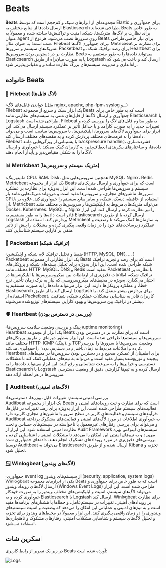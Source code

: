 # Beats

**Beats** مجموعه‌ای از ابزارهای سبک و کم‌حجم است که توسط Elastic برای جمع‌آوری و ارسال داده‌ها از منابع مختلف به Elasticsearch طراحی شده‌اند. Beats به طور خاص برای نظارت بر لاگ‌ها، متریک‌ها، شبکه، امنیت و تراکنش‌ها ساخته شده و معمولاً به عنوان agent روی سرورها نصب می‌شود. هر نوع از Beats برای نیاز خاصی طراحی شده است؛ به عنوان مثال، Filebeat برای جمع‌آوری لاگ‌ها، Metricbeat برای نظارت بر متریک‌های سیستم و سرورها، Packetbeat برای رصد ترافیک شبکه، و Heartbeat برای نظارت بر در دسترس بودن سرویس‌ها. Beats می‌تواند داده‌ها را به طور مستقیم به Elasticsearch یا به صورت میان‌راه از طریق Logstash ارسال کند و باعث می‌شود که راه‌اندازی و مدیریت سیستم‌های بزرگ نظارت ساده‌تر و مقیاس‌پذیرتر شود.

## خانواده Beats

### 📄 Filebeat (لاگ فایل‌ها)
▫️خواندن فایل‌های لاگ (مثل nginx, apache, php-fpm، syslog و...)  
Filebeat یک ابزار سبک و سریع از مجموعه Beats است که به طور خاص برای جمع‌آوری و ارسال لاگ‌ها از فایل‌های متنی به سیستم‌های نظارتی مانند Elasticsearch یا Logstash طراحی شده است. Filebeat به‌طور مداوم فایل‌های لاگ را بررسی کرده و تغییرات جدید را به صورت کارآمد و با حداقل تأثیر بر عملکرد سیستم ارسال می‌کند. این ابزار برای جمع‌آوری لاگ‌های سرورها، اپلیکیشن‌ها، یا سرویس‌ها مناسب است و می‌تواند داده‌ها را به فرمت‌های مختلف پردازش کرده و به مقصدهای مختلف ارسال کند. Filebeat با پشتیبانی از ویژگی‌هایی مانند backpressure handling، فشرده‌سازی داده‌ها، و ساختارهای پیکربندی انعطاف‌پذیر، به کاربران کمک می‌کند تا جمع‌آوری و ارسال لاگ‌ها را به شکلی مقیاس‌پذیر و پایدار انجام دهند.

### 📊 Metricbeat (متریک سیستم و سرویس‌ها)
▫️مانیتورینگ CPU، RAM، Disk، همچنین سرویس‌هایی مثل MySQL، Nginx، Redis  
Metricbeat یک ابزار از مجموعه Beats است که برای جمع‌آوری و ارسال متریک‌های سیستم و سرویس‌ها طراحی شده است. این ابزار به‌ویژه برای نظارت بر عملکرد سرورها، ماشین‌های مجازی، و سرویس‌ها مفید است و می‌تواند متریک‌هایی مانند بار CPU، استفاده از حافظه، دیسک، شبکه، و سایر منابع سیستم را جمع‌آوری کند. علاوه بر آن، Metricbeat می‌تواند متریک‌های مربوط به اپلیکیشن‌ها و سرویس‌های مختلف مانند Docker، Kubernetes، MySQL و Nginx را نیز نظارت کرده و ارسال کند. این ابزار قادر است داده‌ها را به طور مستقیم به Elasticsearch ارسال کرده یا از طریق Logstash پردازش کند. استفاده از Metricbeat به سازمان‌ها کمک می‌کند تا وضعیت و عملکرد زیرساخت‌های خود را در زمان واقعی پیگیری کرده و مشکلات را پیش از تأثیر منفی بر کارایی سیستم شناسایی کنند.

### 📡 Packetbeat (ترافیک شبکه)
▫️ضبط و تحلیل ترافیک لایه شبکه و اپلیکیشن (HTTP, MySQL, DNS, ... )  
Packetbeat یک ابزار نظارتی از مجموعه Beats است که برای رصد و تجزیه ترافیک شبکه طراحی شده است. این ابزار به‌ویژه برای تحلیل بسته‌های شبکه و پروتکل‌های مختلف مانند HTTP، MySQL، DNS و Redis مفید است. Packetbeat با نظارت بر ترافیک شبکه، اطلاعات دقیق‌تری از ارتباطات بین میکروسرویس‌ها یا اپلیکیشن‌ها در اختیار می‌گذارد، به‌ویژه در محیط‌های میکروسرویسی که نیاز به درک زمان تأخیر، نرخ خطا، و عملکرد پروتکل‌ها دارند. این ابزار می‌تواند داده‌ها را به صورت مستقیم به Elasticsearch ارسال کند یا از طریق Logstash برای پردازش بیشتر منتقل کند. با استفاده از Packetbeat، کاربران قادر به شناسایی مشکلات عملکرد شبکه، شفافیت بیشتر در ترافیک بین سرویس‌ها و بهبود کارایی سیستم‌های توزیع‌شده می‌شوند.

### 🫀 Heartbeat (بررسی در دسترس بودن)
▫️پینگ و بررسی وضعیت سلامت سرویس‌ها (uptime monitoring)  
Heartbeat یک ابزار از مجموعه Beats است که برای نظارت بر در دسترس بودن سرویس‌ها و سیستم‌ها طراحی شده است. این ابزار به‌طور دوره‌ای از طریق پروتکل‌های مختلف مانند HTTP، ICMP (پینگ)، و TCP وضعیت سرویس‌ها یا سرورها را بررسی کرده و اطلاعات مربوط به زمان تأخیر و در دسترس بودن را جمع‌آوری می‌کند. Heartbeat برای اطمینان از عملکرد صحیح و در دسترس بودن سرویس‌ها در محیط‌های پیچیده و توزیع‌شده بسیار مفید است و می‌تواند به تیم‌های عملیاتی کمک کند تا مشکلات دسترسی و خرابی‌ها را به سرعت شناسایی و رفع کنند. این ابزار می‌تواند داده‌ها را به Elasticsearch یا Logstash ارسال کرده و به تیم‌ها گزارشی دقیق از وضعیت دسترسی سرویس‌ها در هر لحظه ارائه دهد.

### 🔐 Auditbeat (لاگ‌های امنیتی)
▫️بررسی امنیتی سیستم: تغییرات فایل، یوزرها، دسترسی‌ها  
Auditbeat یک ابزار از مجموعه Beats است که برای نظارت و ثبت رویدادهای امنیتی و فعالیت‌های سیستم طراحی شده است. این ابزار به‌ویژه برای رصد تغییرات در فایل‌ها، فرآیندهای سیستم و فعالیت‌های کاربر در سطح سرور یا ماشین‌های مجازی کاربرد دارد. Auditbeat به جمع‌آوری اطلاعات در مورد لاگ‌های امنیتی و فعالیت‌های مشکوک پرداخته و می‌تواند برای بررسی رفتارهای غیرمعمول یا ناخواسته در سیستم‌های حساس و تحت نظارت امنیتی استفاده شود. این ابزار از Audit Framework سیستم‌های لینوکس بهره می‌برد و به تیم‌های امنیتی این امکان را می‌دهد تا مشکلات امنیتی را شناسایی کرده و بررسی‌های دقیق‌تری در مورد رویدادهای مشکوک انجام دهند. داده‌های جمع‌آوری شده توسط Auditbeat می‌تواند به Elasticsearch ارسال شده و از طریق Kibana تجزیه و تحلیل شود.

### 🪟 Winlogbeat (لاگ‌های ویندوز)
▫️جمع‌آوری event log از سیستم‌های ویندوز (security, application, system logs)  
Winlogbeat یکی از ابزارهای مجموعه Beats است که به طور خاص برای جمع‌آوری و ارسال لاگ‌های رویداد ویندوز (Windows Event Logs) طراحی شده است. این ابزار می‌تواند لاگ‌های سیستم، امنیت و اپلیکیشن‌های مختلف ویندوز را به صورت خودکار جمع‌آوری کرده و به Elasticsearch یا Logstash ارسال کند. Winlogbeat برای نظارت بر رویدادهای امنیتی، تغییرات در سیستم‌عامل، و خطاها یا هشدارهای برنامه‌ها مفید است و به تیم‌های امنیتی و عملیاتی این امکان را می‌دهد که وضعیت و امنیت سیستم‌های ویندوزی را در زمان واقعی پیگیری کنند. این ابزار معمولاً در محیط‌های ویندوز برای تجزیه و تحلیل لاگ‌های سیستم و شناسایی مشکلات امنیتی، رفتارهای مشکوک و ناهنجاری‌ها استفاده می‌شود.

## اسکرین شات

در زیر یک تصویر از رابط کاربری Beats آورده شده است:

![Logs](../../img/logs.jpg)




